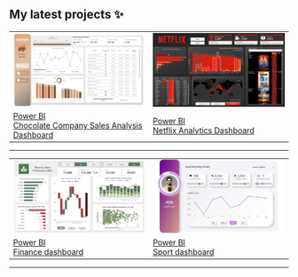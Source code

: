 ## My latest projects ✨

<table>

<tr>
<td>
<a href="https://github.com/VictoriaStetskevych/projects/tree/main/PowerBI/05_power_bi_sales_chocolate">
  <img src="https://github.com/VictoriaStetskevych/projects/blob/main/PowerBI/05_power_bi_sales_chocolate/Dashboard.png?raw=true">
</a>
</td>
<td>
<a href="https://github.com/VictoriaStetskevych/projects/tree/main/PowerBI/04_power_bi_netflix">
  <img src="https://github.com/VictoriaStetskevych/projects/blob/main/PowerBI/04_power_bi_netflix/images/04_image.png?raw=true">
</a>
</td>
</tr>

<tr>
<td>
<a href="https://github.com/VictoriaStetskevych/projects/tree/main/PowerBI/05_power_bi_sales_chocolate">Power BI<br>Chocolate Company Sales Analysis Dashboard</a><br>
</td>
<td>
<a href="https://github.com/VictoriaStetskevych/projects/tree/main/PowerBI/04_power_bi_netflix"> Power BI <br> Netflix Analytics Dashboard</a><br>
</td>
</tr>
</table>
<hr>

<table>
<tr>
<td>
<a href="https://github.com/VictoriaStetskevych/projects/tree/main/PowerBI/03_power_bi_finance_dashboard">
  <img src="https://github.com/VictoriaStetskevych/projects/blob/main/PowerBI/03_power_bi_finance_dashboard/02_finance_image.png?raw=true">
</a>
</td>
<td>
<a href="https://github.com/VictoriaStetskevych/projects/blob/main/PowerBI/02_power_bi_sport_dashboard">
  <img src="https://github.com/VictoriaStetskevych/projects/blob/main/PowerBI/02_power_bi_sport_dashboard/01_sport_image.png?raw=true">
</a>
</td>
</tr>

<tr>
<td>
<a href="https://github.com/VictoriaStetskevych/projects/tree/main/PowerBI/03_power_bi_finance_dashboard"> Power BI <br> Finance dashboard</a><br>
</td>
<td>
<a href="https://github.com/VictoriaStetskevych/projects/tree/main/PowerBI/02_power_bi_sport_dashboard"> Power BI <br> Sport dashboard</a><br>
</td>
</tr>
</table>
<hr>
  
 
<!--
**VictoriaStetskevych/VictoriaStetskevych** is a ✨ _special_ ✨ repository because its `README.md` (this file) appears on your GitHub profile.

Here are some ideas to get you started:

- 🔭 I’m currently working on ...
- 🌱 I’m currently learning ...
- 👯 I’m looking to collaborate on ...
- 🤔 I’m looking for help with ...
- 💬 Ask me about ...
- 📫 How to reach me: ...
- 😄 Pronouns: ...
- ⚡ Fun fact: ...
-->
